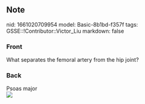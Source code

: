 ## Note
nid: 1661020709954
model: Basic-8b1bd-f357f
tags: GSSE::!Contributor::Victor_Liu
markdown: false

### Front
What separates the femoral artery from the hip joint?

### Back
<div>
  Psoas major
</div>
<div><img src=
"paste-a190378ce6c5518a4b4e0cb310657adedc623aa4.jpg"></div>

